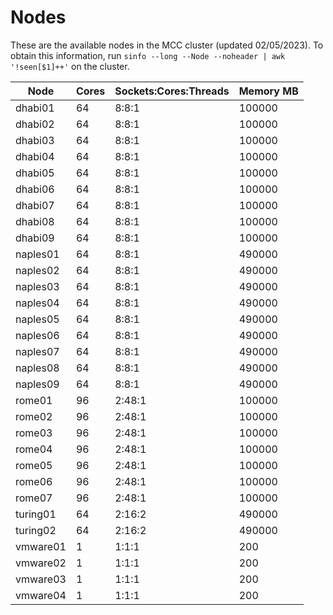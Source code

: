 # Nodes
These are the available nodes in the MCC cluster (updated 02/05/2023).
To obtain this information, run `sinfo --long --Node --noheader | awk '!seen[$1]++'` on the cluster.

| Node      | Cores | Sockets:Cores:Threads | Memory MB |
| - | - | - | - |
| dhabi01   |  64  |  8:8:1 | 100000  |
| dhabi02   |  64  |  8:8:1 | 100000  |
| dhabi03   |  64  |  8:8:1 | 100000  |
| dhabi04   |  64  |  8:8:1 | 100000  |
| dhabi05   |  64  |  8:8:1 | 100000  |
| dhabi06   |  64  |  8:8:1 | 100000  |
| dhabi07   |  64  |  8:8:1 | 100000  |
| dhabi08   |  64  |  8:8:1 | 100000  |
| dhabi09   |  64  |  8:8:1 | 100000  |
| naples01  |  64  |  8:8:1 | 490000  |
| naples02  |  64  |  8:8:1 | 490000  |
| naples03  |  64  |  8:8:1 | 490000  |
| naples04  |  64  |  8:8:1 | 490000  |
| naples05  |  64  |  8:8:1 | 490000  |
| naples06  |  64  |  8:8:1 | 490000  |
| naples07  |  64  |  8:8:1 | 490000  |
| naples08  |  64  |  8:8:1 | 490000  |
| naples09  |  64  |  8:8:1 | 490000  |
| rome01    |  96  | 2:48:1 | 100000  |
| rome02    |  96  | 2:48:1 | 100000  |
| rome03    |  96  | 2:48:1 | 100000  |
| rome04    |  96  | 2:48:1 | 100000  |
| rome05    |  96  | 2:48:1 | 100000  |
| rome06    |  96  | 2:48:1 | 100000  |
| rome07    |  96  | 2:48:1 | 100000  |
| turing01  |  64  | 2:16:2 | 490000  |
| turing02  |  64  | 2:16:2 | 490000  |
| vmware01  |   1  |  1:1:1 |    200  |
| vmware02  |   1  |  1:1:1 |    200  |
| vmware03  |   1  |  1:1:1 |    200  |
| vmware04  |   1  |  1:1:1 |    200  |
